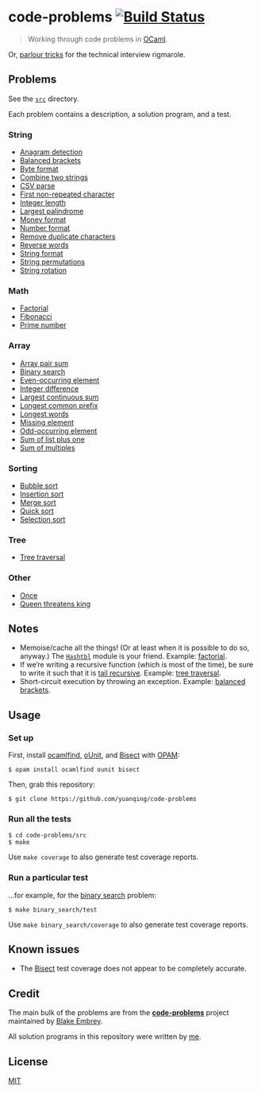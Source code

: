 # code-problems [![Build Status](https://img.shields.io/travis/yuanqing/code-problems.svg?branch=master&style=flat)](https://travis-ci.org/yuanqing/code-problems)

> Working through code problems in [OCaml](https://ocaml.org/).

Or, [parlour tricks](https://signalvnoise.com/posts/3071-why-we-dont-hire-programmers-based-on-puzzles-api-quizzes-math-riddles-or-other-parlor-tricks) for the technical interview rigmarole.

## Problems

See the [`src`](src) directory.

Each problem contains a description, a solution program, and a test.

### String

- [Anagram detection](src/anagram_detection)
- [Balanced brackets](src/balanced_brackets)
- [Byte format](src/byte_format)
- [Combine two strings](src/combine_two_strings)
- [CSV parse](src/csv_parse)
- [First non-repeated character](src/first_non_repeated_character)
- [Integer length](src/integer_length)
- [Largest palindrome](src/largest_palindrome)
- [Money format](src/money_format)
- [Number format](src/number_format)
- [Remove duplicate characters](src/remove_duplicate_characters)
- [Reverse words](src/reverse_words)
- [String format](src/string_format)
- [String permutations](src/string_permutations)
- [String rotation](src/string_rotation)

### Math

- [Factorial](src/factorial)
- [Fibonacci](src/fibonacci)
- [Prime number](src/prime_number)

### Array

- [Array pair sum](src/array_pair_sum)
- [Binary search](src/binary_search)
- [Even-occurring element](src/even_occurring_element)
- [Integer difference](src/integer_difference)
- [Largest continuous sum](src/largest_continuous_sum)
- [Longest common prefix](src/longest_common_prefix)
- [Longest words](src/longest_words)
- [Missing element](src/missing_element)
- [Odd-occurring element](src/odd_occurring_element)
- [Sum of list plus one](src/sum_of_list_plus_one)
- [Sum of multiples](src/sum_of_multiples)

### Sorting

- [Bubble sort](src/bubble_sort)
- [Insertion sort](src/insertion_sort)
- [Merge sort](src/merge_sort)
- [Quick sort](src/quick_sort)
- [Selection sort](src/selection_sort)

### Tree

- [Tree traversal](src/tree_traversal)

### Other

- [Once](src/once)
- [Queen threatens king](src/queen_threatens_king)

## Notes

- Memoise/cache all the things! (Or at least when it is possible to do so, anyway.) The [`Hashtbl`](http://caml.inria.fr/pub/docs/manual-ocaml/libref/Hashtbl.html) module is your friend. Example: [factorial](src/factorial).
- If we&rsquo;re writing a recursive function (which is most of the time), be sure to write it such that it is [tail recursive](https://ocaml.org/learn/tutorials/if_statements_loops_and_recursion.html#Tailrecursion). Example: [tree traversal](src/tree_traversal).
- Short-circuit execution by throwing an exception. Example: [balanced brackets](src/balanced_brackets).

## Usage

### Set up

First, install [ocamlfind](https://opam.ocaml.org/packages/ocamlfind/ocamlfind.1.5.5/), [oUnit](https://opam.ocaml.org/packages/ounit/ounit.2.0.0/), and [Bisect](https://opam.ocaml.org/packages/bisect/bisect.1.3/) with [OPAM](https://opam.ocaml.org):

```
$ opam install ocamlfind ounit bisect
```

Then, grab this repository:

```
$ git clone https://github.com/yuanqing/code-problems
```

### Run all the tests

```
$ cd code-problems/src
$ make
```

Use `make coverage` to also generate test coverage reports.

### Run a particular test

&hellip;for example, for the [binary search](src/binary_search) problem:

```
$ make binary_search/test
```

Use `make binary_search/coverage` to also generate test coverage reports.

## Known issues

- The [Bisect](http://bisect.x9c.fr) test coverage does not appear to be completely accurate.

## Credit

The main bulk of the problems are from the [**code-problems**](https://github.com/blakeembrey/code-problems) project maintained by [Blake Embrey](https://github.com/blakeembrey).

All solution programs in this repository were written by [me](https://github.com/yuanqing).

## License

[MIT](https://github.com/yuanqing/code-problems/blob/master/LICENSE)
